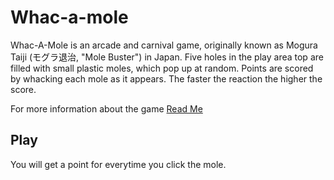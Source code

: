 # Whac-a-mole

Whac-A-Mole is an arcade and carnival game, originally known as Mogura Taiji (モグラ退治, "Mole Buster") in Japan. Five holes in the play area top are filled with small plastic moles, which pop up at random. Points are scored by whacking each mole as it appears. The faster the reaction the higher the score.

For more information about the game <a href="https://en.wikipedia.org/wiki/Whac-A-Mole"> Read Me</a>

## Play

You will get a point for everytime you click the mole.

